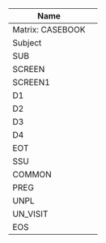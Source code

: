 | Name  |   |
| -- | -- |
|  Matrix: CASEBOOK |   |
|  Subject |   |
|  SUB |   |
|  SCREEN |   |
|  SCREEN1 |   |
|  D1 |   |
|  D2 |   |
|  D3 |   |
|  D4 |   |
|  EOT |   |
|  SSU |   |
|  COMMON |   |
|  PREG |   |
|  UNPL |   |
|  UN_VISIT |   |
|  EOS |   |
